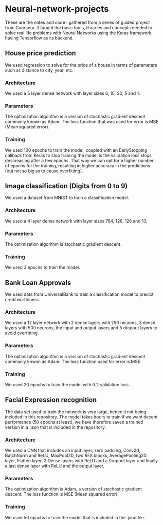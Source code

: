 # Neural-network-projects

These are the notes and code I gathered from a series of guided project from Coursera. 
It taught the basic tools, libraries and concepts needed to solve real life problems with Neural Networks using the Keras framework, having Tensorflow as its backend.

## House price prediction
We used regression to solve for the price of a house in terms of parameters such as distance to city, year, etc.

### Architecture 
We used a 5 layer dense network with layer sizes 6, 10, 20, 5 and 1. 

### Parameters
The optimization algorithm is a version of stochastic gradient descent commonly known as Adam.
The loss function that was used for error is MSE (Mean squared error).

### Training
We used 100 epochs to train the model, coupled with an EarlyStopping callback from Keras to stop training the model is the validation loss stops descreasing after a few epochs. That way we can opt for a higher number of epochs for the training, resulting in higher accuracy in the predictions (but not so big as to cause overfitting).

## Image classification (Digits from 0 to 9)
We used a dataset from MNIST to train a classification model.

### Architecture 
We used a 4 layer dense network with layer sizes 784, 128, 128 and 10.

### Parameters
The optimization algorithm is stochastic gradient descent.

### Training
We used 3 epochs to train the model.

## Bank Loan Approvals
We used data from UniversalBank to train a classification model to predict creditworthiness.

### Architecture
We used a 12 layer network with 2 dense layers with 250 neurons, 3 dense layers with 500 neurons, the input and output layers and 5 dropout layers to avoid overfitting.

### Parameters
The optimization algorithm is a version of stochastic gradient descent commonly knwon as Adam.
The loss function used for error is MSE.

### Training
We used 20 epochs to train the model with 0.2 validation loss.

## Facial Expression recognition
The data set used to train the network is very large, hence it not being included in this repository. The model takes hours to train if we want decent performance (50 epochs at least), we have therefore saved a trained version in a .json that is included in the repository.

### Architecture
We used a CNN that includes an input layer, zero padding, Conv2d, BatchNorm and ReLU, MaxPool2D, two RES blocks, AveragePooling2D layer, Flatten layer, 2 Dense layers with ReLU and a Dropout layer and finally a last dense layer with ReLU and the output layer.

### Parameters
The optimization algorithm is Adam, a version of stochastic gradient descent.
The loss function is MSE (Mean squared error).

### Training 
We used 50 epochs to train the model that is included in the .json file.
